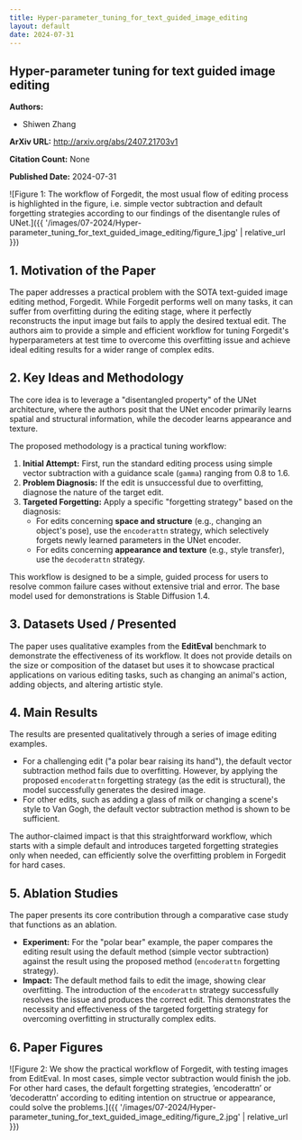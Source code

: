 ```yaml
---
title: Hyper-parameter_tuning_for_text_guided_image_editing
layout: default
date: 2024-07-31
---
```

## Hyper-parameter tuning for text guided image editing
**Authors:**
- Shiwen Zhang

**ArXiv URL:** http://arxiv.org/abs/2407.21703v1

**Citation Count:** None

**Published Date:** 2024-07-31

![Figure 1: The workflow of Forgedit, the most usual flow of editing process is highlighted in the figure, i.e. simple vector subtraction and default forgetting strategies according to our findings of the disentangle rules of UNet.]({{ '/images/07-2024/Hyper-parameter_tuning_for_text_guided_image_editing/figure_1.jpg' | relative_url }})
## 1. Motivation of the Paper
The paper addresses a practical problem with the SOTA text-guided image editing method, Forgedit. While Forgedit performs well on many tasks, it can suffer from overfitting during the editing stage, where it perfectly reconstructs the input image but fails to apply the desired textual edit. The authors aim to provide a simple and efficient workflow for tuning Forgedit's hyperparameters at test time to overcome this overfitting issue and achieve ideal editing results for a wider range of complex edits.

## 2. Key Ideas and Methodology
The core idea is to leverage a "disentangled property" of the UNet architecture, where the authors posit that the UNet encoder primarily learns spatial and structural information, while the decoder learns appearance and texture.

The proposed methodology is a practical tuning workflow:
1.  **Initial Attempt:** First, run the standard editing process using simple vector subtraction with a guidance scale (`gamma`) ranging from 0.8 to 1.6.
2.  **Problem Diagnosis:** If the edit is unsuccessful due to overfitting, diagnose the nature of the target edit.
3.  **Targeted Forgetting:** Apply a specific "forgetting strategy" based on the diagnosis:
    *   For edits concerning **space and structure** (e.g., changing an object's pose), use the `encoderattn` strategy, which selectively forgets newly learned parameters in the UNet encoder.
    *   For edits concerning **appearance and texture** (e.g., style transfer), use the `decoderattn` strategy.

This workflow is designed to be a simple, guided process for users to resolve common failure cases without extensive trial and error. The base model used for demonstrations is Stable Diffusion 1.4.

## 3. Datasets Used / Presented
The paper uses qualitative examples from the **EditEval** benchmark to demonstrate the effectiveness of its workflow. It does not provide details on the size or composition of the dataset but uses it to showcase practical applications on various editing tasks, such as changing an animal's action, adding objects, and altering artistic style.

## 4. Main Results
The results are presented qualitatively through a series of image editing examples.
*   For a challenging edit ("a polar bear raising its hand"), the default vector subtraction method fails due to overfitting. However, by applying the proposed `encoderattn` forgetting strategy (as the edit is structural), the model successfully generates the desired image.
*   For other edits, such as adding a glass of milk or changing a scene's style to Van Gogh, the default vector subtraction method is shown to be sufficient.

The author-claimed impact is that this straightforward workflow, which starts with a simple default and introduces targeted forgetting strategies only when needed, can efficiently solve the overfitting problem in Forgedit for hard cases.

## 5. Ablation Studies
The paper presents its core contribution through a comparative case study that functions as an ablation.

*   **Experiment:** For the "polar bear" example, the paper compares the editing result using the default method (simple vector subtraction) against the result using the proposed method (`encoderattn` forgetting strategy).
*   **Impact:** The default method fails to edit the image, showing clear overfitting. The introduction of the `encoderattn` strategy successfully resolves the issue and produces the correct edit. This demonstrates the necessity and effectiveness of the targeted forgetting strategy for overcoming overfitting in structurally complex edits.

## 6. Paper Figures
![Figure 2: We show the practical workflow of Forgedit, with testing images from EditEval. In most cases, simple vector subtraction would finish the job. For other hard cases, the default forgetting strategies, ’encoderattn’ or ’decoderattn’ according to editing intention on structrue or appearance, could solve the problems.]({{ '/images/07-2024/Hyper-parameter_tuning_for_text_guided_image_editing/figure_2.jpg' | relative_url }})
